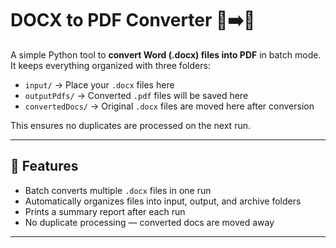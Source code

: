 # DOCX to PDF Converter 📄➡️📑

A simple Python tool to **convert Word (.docx) files into PDF** in batch mode.  
It keeps everything organized with three folders:

- `input/` → Place your `.docx` files here  
- `outputPdfs/` → Converted `.pdf` files will be saved here  
- `convertedDocs/` → Original `.docx` files are moved here after conversion  

This ensures no duplicates are processed on the next run.  

---

## 🚀 Features
- Batch converts multiple `.docx` files in one run  
- Automatically organizes files into input, output, and archive folders  
- Prints a summary report after each run  
- No duplicate processing — converted docs are moved away  

---
